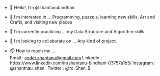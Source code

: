 - 👋 Hello!, I’m @shantanubindhani

- 👀 I’m interested in ...  Programming, puzzels, learning new skills, Art and Crafts, and visiting new places

- 🌱 I’m currently practicing ... my Data Structure and Algorithm skills.

- 💞️ I’m looking to collaborate on ... Any kind of project.

- 📫 How to reach me ...  
          Email : coder.shantanu@gmail.com
          LinkedIn : https://www.linkedin.com/in/shantanu-bindhani-03757a1b5/
          Instagram : @shantnau_shan_
          Twitter : @ro_Shan_B
<!---
shantanubindhani/shantanubindhani is a ✨ special ✨ repository because its `README.md` (this file) appears on your GitHub profile.
You can click the Preview link to take a look at your changes.
--->
